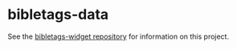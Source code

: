# bibletags-data

See the [bibletags-widget repository](https://github.com/educational-resources-and-services/bibletags-widget) for information on this project.